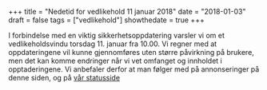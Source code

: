 +++
title = "Nedetid for vedlikehold 11 januar 2018"
date = "2018-01-03"
draft = false
tags = ["vedlikehold"]
showthedate = true
+++

I forbindelse med en viktig sikkerhetsoppdatering varsler vi om et vedlikeholdsvindu torsdag 11. januar fra 10.00. Vi regner med at oppdateringene vil kunne gjennomføres uten større påvirkning på brukere, men det kan komme endringer når vi vet omfanget og innholdet i opptaderingene. Vi anbefaler derfor at man følger med på annonseringer på denne siden, og på [vår statusside](http://status.safespring.com)
